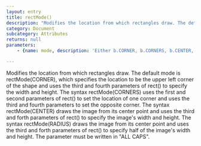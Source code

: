 ```yaml
---
layout: entry
title: rectMode()
description: "Modifies the location from which rectangles draw. The default mode is\nrectMode(CORNER), which specifies the location to be the upper left\ncorner of the shape and uses the third and fourth parameters of rect()\nto specify the width and height. The syntax rectMode(CORNERS) uses the\nfirst and second parameters of rect() to set the location of one corner\nand uses the third and fourth parameters to set the opposite corner.\nThe syntax rectMode(CENTER) draws the image from its center point and\nuses the third and forth parameters of rect() to specify the image's\nwidth and height. The syntax rectMode(RADIUS) draws the image from its\ncenter point and uses the third and forth parameters of rect() to specify\nhalf of the image's width and height. The parameter must be written in\n\"ALL CAPS\"."
category: Document
subcategory: Attributes
returns: null
parameters:
    - {name: mode, description: 'Either b.CORNER, b.CORNERS, b.CENTER, or b.RADIUS'}

---
```

Modifies the location from which rectangles draw. The default mode is
rectMode(CORNER), which specifies the location to be the upper left
corner of the shape and uses the third and fourth parameters of rect()
to specify the width and height. The syntax rectMode(CORNERS) uses the
first and second parameters of rect() to set the location of one corner
and uses the third and fourth parameters to set the opposite corner.
The syntax rectMode(CENTER) draws the image from its center point and
uses the third and forth parameters of rect() to specify the image's
width and height. The syntax rectMode(RADIUS) draws the image from its
center point and uses the third and forth parameters of rect() to specify
half of the image's width and height. The parameter must be written in
"ALL CAPS".
